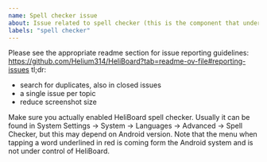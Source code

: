 ```yaml
---
name: Spell checker issue
about: Issue related to spell checker (this is the component that underlines mis-spelled words in red)
labels: "spell checker"
---
```


Please see the appropriate readme section for issue reporting guidelines: https://github.com/Helium314/HeliBoard?tab=readme-ov-file#reporting-issues
tl;dr:
* search for duplicates, also in closed issues
* a single issue per topic
* reduce screenshot size

Make sure you actually enabled HeliBoard spell checker. Usually it can be found in System Settings -> System -> Languages -> Advanced -> Spell Checker, but this may depend on Android version.
Note that the menu when tapping a word underlined in red is coming form the Android system and is not under control of HeliBoard.
